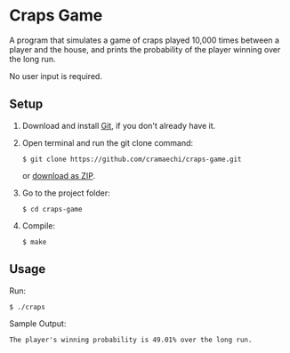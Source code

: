 # Craps Game
A program that simulates a game of craps played 10,000 times between a player and the house, and prints the probability of
the player winning over the long run. 

No user input is required.

## Setup
1. Download and install [Git](https://git-scm.com/downloads), if you don't already have it.

2. Open terminal and run the git clone command:

   ```
   $ git clone https://github.com/cramaechi/craps-game.git
   ```
    or [download as ZIP](https://github.com/cramaechi/craps-game/archive/master.zip).

3. Go to the project folder:

   ```
   $ cd craps-game
   ```

4. Compile:

   ```
   $ make
   ```
   
## Usage
Run:

```
$ ./craps
```

Sample Output:
```
The player's winning probability is 49.01% over the long run.                                                                                                                                                                                                  

```
